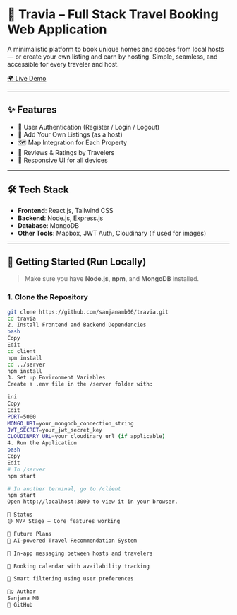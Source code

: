 # 🧳 Travia – Full Stack Travel Booking Web Application

A minimalistic platform to book unique homes and spaces from local hosts — or create your own listing and earn by hosting. Simple, seamless, and accessible for every traveler and host.

[🌍 Live Demo](https://travia-408o.onrender.com/listings)

---

## ✨ Features

- 🔐 User Authentication (Register / Login / Logout)
- 🏡 Add Your Own Listings (as a host)
- 🗺️ Map Integration for Each Property
- 📝 Reviews & Ratings by Travelers
- 📱 Responsive UI for all devices

---

## 🛠️ Tech Stack

- **Frontend**: React.js, Tailwind CSS  
- **Backend**: Node.js, Express.js  
- **Database**: MongoDB  
- **Other Tools**: Mapbox, JWT Auth, Cloudinary (if used for images)

---

## 🚀 Getting Started (Run Locally)

> Make sure you have **Node.js**, **npm**, and **MongoDB** installed.

### 1. Clone the Repository

```bash
git clone https://github.com/sanjanamb06/travia.git
cd travia
2. Install Frontend and Backend Dependencies
bash
Copy
Edit
cd client
npm install
cd ../server
npm install
3. Set up Environment Variables
Create a .env file in the /server folder with:

ini
Copy
Edit
PORT=5000
MONGO_URI=your_mongodb_connection_string
JWT_SECRET=your_jwt_secret_key
CLOUDINARY_URL=your_cloudinary_url (if applicable)
4. Run the Application
bash
Copy
Edit
# In /server
npm start

# In another terminal, go to /client
npm start
Open http://localhost:3000 to view it in your browser.

📌 Status
🟡 MVP Stage – Core features working

🧠 Future Plans
🤖 AI-powered Travel Recommendation System

💬 In-app messaging between hosts and travelers

📆 Booking calendar with availability tracking

📍 Smart filtering using user preferences

🙋‍♀️ Author
Sanjana MB
🔗 GitHub
